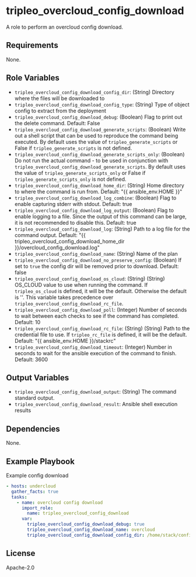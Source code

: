 tripleo_overcloud_config_download
=================================

A role to perform an overcloud config download.

Requirements
------------

None.

Role Variables
--------------

* `tripleo_overcloud_config_download_config_dir`: (String) Directory where the files will be downloaded to
* `tripleo_overcloud_config_download_config_type`: (String) Type of object config to extract from the deployment
* `tripleo_overcloud_config_download_debug`: (Boolean) Flag to print out the delete command. Default: False
* `tripleo_overcloud_config_download_generate_scripts`: (Boolean) Write out a shell script that can be used to reproduce the command being executed. By default uses the value of `tripleo_generate_scripts` or False if `tripleo_generate_scripts` is not defined.
* `tripleo_overcloud_config_download_generate_scripts_only`: (Boolean) Do not run the actual command - to be used in conjunction with `tripleo_overcloud_config_download_generate_scripts`. By default uses the value of `tripleo_generate_scripts_only` or False if `tripleo_generate_scripts_only` is not defined.
* `tripleo_overcloud_config_download_home_dir`: (String) Home directory to where the command is run from. Default: "{{ ansible_env.HOME }}"
* `tripleo_overcloud_config_download_log_combine`: (Boolean) Flag to enable capturing stderr with stdout. Default: true
* `tripleo_overcloud_config_download_log_output`: (Boolean) Flag to enable logging to a file. Since the output of this command can be large, it is not recommended to disable this. Default: true
* `tripleo_overcloud_config_download_log`: (String) Path to a log file for the command output. Default: "{{ tripleo_overcloud_config_download_home_dir }}/overcloud_config_download.log"
* `tripleo_overcloud_config_download_name`: (String) Name of the plan
* `tripleo_overcloud_config_download_no_preserve_config`: (Boolean) If set to `true` the config dir will be removed prior to download. Default: false
* `tripleo_overcloud_config_download_os_cloud`: (String) (String) OS_CLOUD value to use when running the command. If `tripleo_os_cloud` is defined, it will be the default. Otherwise the default is ''. This variable takes precedence over `tripleo_overcloud_config_download_rc_file`.
* `tripleo_overcloud_config_download_poll`: (Integer) Number of seconds to wait between each checks to see if the command has completed. Default: 10
* `tripleo_overcloud_config_download_rc_file`: (String) (String) Path to the credential file to use. If `tripleo_rc_file` is defined, it will be the default. Default: "{{ ansible_env.HOME }}/stackrc"
* `tripleo_overcloud_config_download_timeout`: (Integer) Number in seconds to wait for the ansible execution of the command to finish. Default: 3600

Output Variables
----------------

* `tripleo_overcloud_config_download_output`: (String) The command standard output.
* `tripleo_overcloud_config_download_result`: Ansible shell execution results

Dependencies
------------

None.

Example Playbook
----------------

Example config download

```yaml
- hosts: undercloud
  gather_facts: true
  tasks:
    - name: overcloud config download
      import_role:
        name: tripleo_overcloud_config_download
      var:
        tripleo_overcloud_config_download_debug: true
        tripleo_overcloud_config_download_name: overcloud
        tripleo_overcloud_config_download_config_dir: /home/stack/config
```

License
-------

Apache-2.0

